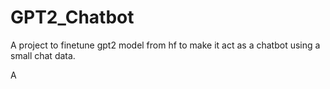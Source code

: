 # GPT2_Chatbot

A project to finetune gpt2 model from hf to make it act as a chatbot using a small chat data.

A
